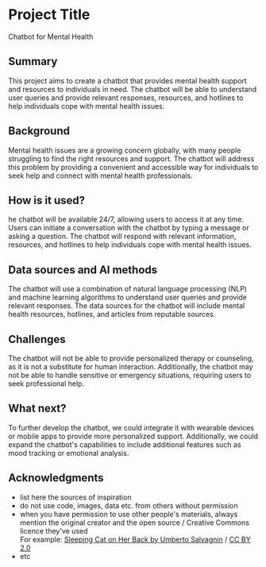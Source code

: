 # Project Title
 Chatbot for Mental Health

## Summary

This project aims to create a chatbot that provides mental health support and resources to individuals in need. The chatbot will be able to understand user queries and provide relevant responses, resources, and hotlines to help individuals cope with mental health issues.


## Background

Mental health issues are a growing concern globally, with many people struggling to find the right resources and support. The chatbot will address this problem by providing a convenient and accessible way for individuals to seek help and connect with mental health professionals.

## How is it used?

he chatbot will be available 24/7, allowing users to access it at any time. Users can initiate a conversation with the chatbot by typing a message or asking a question. The chatbot will respond with relevant information, resources, and hotlines to help individuals cope with mental health issues.


## Data sources and AI methods
The chatbot will use a combination of natural language processing (NLP) and machine learning algorithms to understand user queries and provide relevant responses. The data sources for the chatbot will include mental health resources, hotlines, and articles from reputable sources.


## Challenges

The chatbot will not be able to provide personalized therapy or counseling, as it is not a substitute for human interaction. Additionally, the chatbot may not be able to handle sensitive or emergency situations, requiring users to seek professional help.

## What next?

To further develop the chatbot, we could integrate it with wearable devices or mobile apps to provide more personalized support. Additionally, we could expand the chatbot's capabilities to include additional features such as mood tracking or emotional analysis.

## Acknowledgments

* list here the sources of inspiration 
* do not use code, images, data etc. from others without permission
* when you have permission to use other people's materials, always mention the original creator and the open source / Creative Commons licence they've used
  <br>For example: [Sleeping Cat on Her Back by Umberto Salvagnin](https://commons.wikimedia.org/wiki/File:Sleeping_cat_on_her_back.jpg#filelinks) / [CC BY 2.0](https://creativecommons.org/licenses/by/2.0)
* etc
